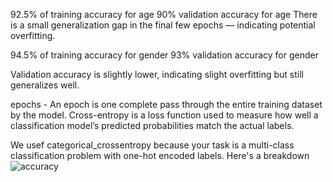 92.5% of training accuracy for age
90% validation accuracy  for age
There is a small generalization gap in the final few epochs — indicating potential overfitting.


94.5% of training accuracy for gender
93% validation accuracy  for gender 


Validation accuracy is slightly lower, indicating slight overfitting but still generalizes well.

epochs - An epoch is one complete pass through the entire training dataset by the model.
Cross-entropy is a loss function used to measure how well a classification model’s predicted probabilities match the actual labels.

We usef categorical_crossentropy because your task is a multi-class classification problem with one-hot encoded labels. Here's a breakdown
![accuracy](https://github.com/user-attachments/assets/41ebc0a2-0197-43a8-85fc-c62c2c6fb75d)
